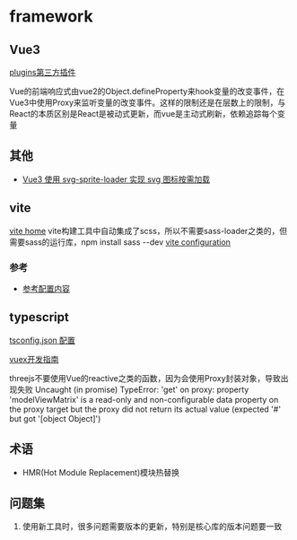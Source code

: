 # framework

## Vue3

[plugins第三方插件](https://github.com/vuejs/awesome-vue#components--libraries)

Vue的前端响应式由vue2的Object.defineProperty来hook变量的改变事件，在Vue3中使用Proxy来监听变量的改变事件。这样的限制还是在层数上的限制，与React的本质区别是React是被动式更新，而vue是主动式刷新，依赖追踪每个变量


## 其他
- [Vue3 使用 svg-sprite-loader 实现 svg 图标按需加载](https://cloud.tencent.com/developer/article/1764171)

## vite

[vite home](https://cn.vitejs.dev/)
vite构建工具中自动集成了scss，所以不需要sass-loader之类的，但需要sass的运行库，npm install sass --dev
[vite configuration](https://vitejs.dev/config/)
### 参考
- [参考配置内容](https://gitee.com/xkrumeng/vite-vue3-scaffold/tree/master)

## typescript

[tsconfig.json 配置](https://www.tslang.cn/docs/handbook/tsconfig-json.html)

[vuex开发指南](https://vuex.vuejs.org/zh/guide/)

threejs不要使用Vue的reactive之类的函数，因为会使用Proxy封装对象，导致出现失败
Uncaught (in promise) TypeError: 'get' on proxy: property 'modelViewMatrix' is a read-only and non-configurable data property on the proxy target but the proxy did not return its actual value (expected '#<Matrix4>' but got '[object Object]')

## 术语

- HMR(Hot Module Replacement)模块热替换

## 问题集

1. 使用新工具时，很多问题需要版本的更新，特别是核心库的版本问题要一致